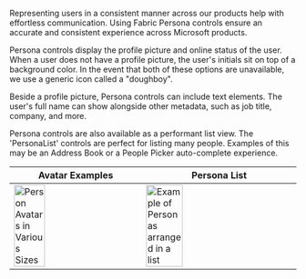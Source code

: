 Representing users in a consistent manner across our products help with effortless communication. Using Fabric Persona controls ensure an accurate and consistent experience across Microsoft products.

Persona controls display the profile picture and online status of the user. When a user does not have a profile picture, the user's initials sit on top of a background color. In the event that both of these options are unavailable, we use a generic icon called a "doughboy".

Beside a profile picture, Persona controls can include text elements. The user's full name can show alongside other metadata, such as job title, company, and more.

Persona controls are also available as a performant list view. The 'PersonaList' controls are perfect for listing many people. Examples of this may be an Address Book or a People Picker auto-complete experience.


|Avatar Examples |Persona List |
|---|---|
|<img src="https://static2.sharepointonline.com/fabric-website/images/controls/ios/Persona/Avatars.png" alt="Person Avatars in Various Sizes" style="width: 50%;" /> |<img src="https://static2.sharepointonline.com/fabric-website/images/controls/ios/Persona/MSPersonaListView.png" alt="Example of Personas arranged in a list" style="width: 50%;" /> |
